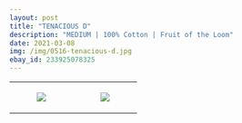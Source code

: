```yaml
---
layout: post
title: "TENACIOUS D"
description: "MEDIUM | 100% Cotton | Fruit of the Loom"
date: 2021-03-08
img: /img/0516-tenacious-d.jpg
ebay_id: 233925078325
---
```




<table style="width:100%;"><tr><td style="vertical-align:top;">
      <figure class="tmblr-full" data-orig-height="2048" data-orig-width="1365" data-orig-src="https://concertshirts.netlify.app/shirts/0516/0516-01.jpg"><img src="https://64.media.tumblr.com/f380f0a22a2d6afef3d5a48ddb7fce24/511a30f8d6c2ddd4-99/s540x810/9475b1e60bbc52167dff704c7a677faf88bd0270.jpg" data-orig-height="2048" data-orig-width="1365" data-orig-src="https://concertshirts.netlify.app/shirts/0516/0516-01.jpg"/></figure></td>
    <td style="vertical-align:top;">
      <figure class="tmblr-full" data-orig-height="2048" data-orig-width="1365" data-orig-src="https://concertshirts.netlify.app/shirts/0516/0516-02.jpg"><img src="https://64.media.tumblr.com/a559304ae6ed2cbeafa6a2d361a8b95c/511a30f8d6c2ddd4-6c/s540x810/faad37319556541eae625934f4420b3dcb8f58eb.jpg" data-orig-height="2048" data-orig-width="1365" data-orig-src="https://concertshirts.netlify.app/shirts/0516/0516-02.jpg"/></figure></td>
  </tr></table>
